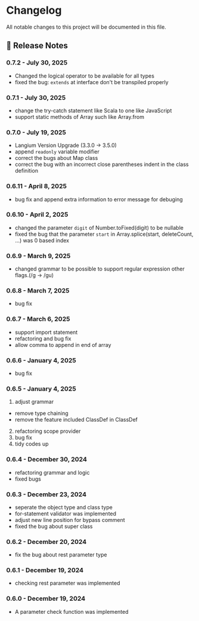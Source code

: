 # Changelog

All notable changes to this project will be documented in this file.

## 🔗 Release Notes

### 0.7.2 - July 30, 2025

- Changed the logical operator to be available for all types
- fixed the bug: `extends` at interface don't be transpiled properly

### 0.7.1 - July 30, 2025

- change the try-catch statement like Scala to one like JavaScript
- support static methods of Array such like Array.from

### 0.7.0 - July 19, 2025

- Langium Version Upgrade (3.3.0 -> 3.5.0)
- append `readonly` variable modifier
- correct the bugs about Map class
- correct the bug with an incorrect close parentheses indent in the class definition

### 0.6.11 - April 8, 2025

- bug fix and append extra information to error message for debuging

### 0.6.10 - April 2, 2025

- changed the parameter `digit` of Number.toFixed(digit) to be nullable
- fixed the bug that the parameter `start` in Array.splice(start, deleteCount, ...) was 0 based index 

### 0.6.9 - March 9, 2025

- changed grammar to be possible to support regular expression other flags.(/g -> /gu)

### 0.6.8 - March 7, 2025

- bug fix

### 0.6.7 - March 6, 2025

- support import statement
- refactoring and bug fix
- allow comma to append in end of array 

### 0.6.6 - January 4, 2025

- bug fix

### 0.6.5 - January 4, 2025

1. adjust grammar
- remove type chaining
- remove the feature included ClassDef in ClassDef
2. refactoring scope provider
3. bug fix
4. tidy codes up

### 0.6.4 - December 30, 2024

- refactoring grammar and logic
- fixed bugs

### 0.6.3 - December 23, 2024

- seperate the object type and class type
- for-statement validator was implemented
- adjust new line position for bypass comment
- fixed the bug about super class

### 0.6.2 - December 20, 2024

- fix the bug about rest parameter type

### 0.6.1 - December 19, 2024

- checking rest parameter was implemented

### 0.6.0 - December 19, 2024

- A parameter check function was implemented
